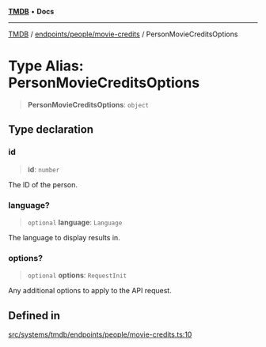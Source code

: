 [**TMDB**](../../../../README.md) • **Docs**

***

[TMDB](../../../../README.md) / [endpoints/people/movie-credits](../README.md) / PersonMovieCreditsOptions

# Type Alias: PersonMovieCreditsOptions

> **PersonMovieCreditsOptions**: `object`

## Type declaration

### id

> **id**: `number`

The ID of the person.

### language?

> `optional` **language**: `Language`

The language to display results in.

### options?

> `optional` **options**: `RequestInit`

Any additional options to apply to the API request.

## Defined in

[src/systems/tmdb/endpoints/people/movie-credits.ts:10](https://github.com/Norviah/media-hub/blob/65ee01fce9c30692d28d2f4e608ea7f18b4d7381/src/systems/tmdb/endpoints/people/movie-credits.ts#L10)
